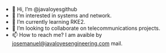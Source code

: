 - 👋 Hi, I’m @javaloyesgithub
- 👀 I’m interested in systems and network.
- 🌱 I’m currently learning RKE2.
- 💞️ I’m looking to collaborate on telecommunications projects.
- 📫 How to reach me? I am avaible by josemanuel@javaloyesengineering.com mail.

<!---
javaloyesgithub/javaloyesgithub is a ✨ special ✨ repository because its `README.md` (this file) appears on your GitHub profile.
You can click the Preview link to take a look at your changes.
--->
